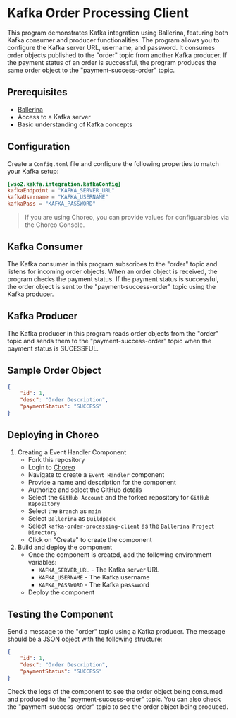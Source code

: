 # Kafka Order Processing Client


This program demonstrates Kafka integration using Ballerina, featuring both Kafka consumer and producer functionalities. The program allows you to configure the Kafka server URL, username, and password. It consumes order objects published to the "order" topic from another Kafka producer. If the payment status of an order is successful, the program produces the same order object to the "payment-success-order" topic.

## Prerequisites

- [Ballerina](https://ballerina.io/downloads/)
- Access to a Kafka server
- Basic understanding of Kafka concepts

## Configuration

Create a `Config.toml` file and configure the following properties to match your Kafka setup:

```toml
[wso2.kakfa.integration.kafkaConfig]
kafkaEndpoint = "KAFKA_SERVER_URL"
kafkaUsername = "KAFKA_USERNAME"
kafkaPass = "KAFKA_PASSWORD"
```
> If you are using Choreo, you can provide values for configuarables via the Choreo Console.

## Kafka Consumer

The Kafka consumer in this program subscribes to the "order" topic and listens for incoming order objects. When an order object is received, the program checks the payment status. If the payment status is successful, the order object is sent to the "payment-success-order" topic using the Kafka producer.

## Kafka Producer
The Kafka producer in this program reads order objects from the "order" topic and sends them to the "payment-success-order" topic when the payment status is SUCESSFUL.

## Sample Order Object

```json
{
    "id": 1,
    "desc": "Order Description",
    "paymentStatus": "SUCCESS"
}
```

## Deploying in Choreo
1. Creating a Event Handler Component
    - Fork this repository
    - Login to [Choreo](https://wso2.com/choreo/)
    - Navigate to create a `Event Handler` component
    - Provide a name and description for the component
    - Authorize and select the GitHub details
    - Select the `GitHub Account` and the forked repository for `GitHub Repository`
    - Select the `Branch` as `main`
    - Select `Ballerina` as `Buildpack`
    - Select `kafka-order-processing-client` as the `Ballerina Project Directory`
    - Click on "Create" to create the component
2. Build and deploy the component
    - Once the component is created, add the following environment variables:
        - `KAFKA_SERVER_URL` - The Kafka server URL
        - `KAFKA_USERNAME` - The Kafka username
        - `KAFKA_PASSWORD` - The Kafka password
    - Deploy the component

## Testing the Component

Send a message to the "order" topic using a Kafka producer. The message should be a JSON object with the following structure:
```json
{
    "id": 1,
    "desc": "Order Description",
    "paymentStatus": "SUCCESS"
}
```
Check the logs of the component to see the order object being consumed and produced to the "payment-success-order" topic. You can also check the "payment-success-order" topic to see the order object being produced.
